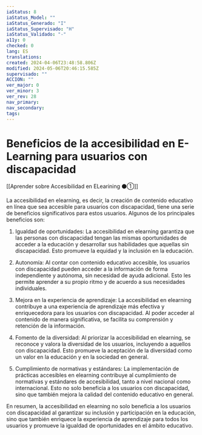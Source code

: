 ```yaml
---
iaStatus: 8
iaStatus_Model: ""
iaStatus_Generado: "I"
iaStatus_Supervisado: "H"
iaStatus_Validado: "-"
a11y: 0
checked: 0
lang: ES
translations: 
created: 2024-04-06T23:48:58.806Z
modified: 2024-05-06T20:46:15.585Z
supervisado: ""
ACCION: ""
ver_major: 0
ver_minor: 3
ver_rev: 28
nav_primary: 
nav_secondary: 
tags:
---
```

# Beneficios de la accesibilidad en E-Learning para usuarios con discapacidad

[[Aprender sobre Accesibilidad en ELearining ⚫①]]

La accesibilidad en elearning, es decir, la creación de contenido educativo en línea que sea accesible para usuarios con discapacidad, tiene una serie de beneficios significativos para estos usuarios. Algunos de los principales beneficios son:

1. Igualdad de oportunidades: La accesibilidad en elearning garantiza que las personas con discapacidad tengan las mismas oportunidades de acceder a la educación y desarrollar sus habilidades que aquellas sin discapacidad. Esto promueve la equidad y la inclusión en la educación.

2. Autonomía: Al contar con contenido educativo accesible, los usuarios con discapacidad pueden acceder a la información de forma independiente y autónoma, sin necesidad de ayuda adicional. Esto les permite aprender a su propio ritmo y de acuerdo a sus necesidades individuales.

3. Mejora en la experiencia de aprendizaje: La accesibilidad en elearning contribuye a una experiencia de aprendizaje más efectiva y enriquecedora para los usuarios con discapacidad. Al poder acceder al contenido de manera significativa, se facilita su comprensión y retención de la información.

4. Fomento de la diversidad: Al priorizar la accesibilidad en elearning, se reconoce y valora la diversidad de los usuarios, incluyendo a aquellos con discapacidad. Esto promueve la aceptación de la diversidad como un valor en la educación y en la sociedad en general.

5. Cumplimiento de normativas y estándares: La implementación de prácticas accesibles en elearning contribuye al cumplimiento de normativas y estándares de accesibilidad, tanto a nivel nacional como internacional. Esto no solo beneficia a los usuarios con discapacidad, sino que también mejora la calidad del contenido educativo en general.

En resumen, la accesibilidad en elearning no solo beneficia a los usuarios con discapacidad al garantizar su inclusión y participación en la educación, sino que también enriquece la experiencia de aprendizaje para todos los usuarios y promueve la igualdad de oportunidades en el ámbito educativo.
